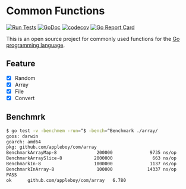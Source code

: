 # Common Functions

[![Run Tests](https://github.com/appleboy/com/actions/workflows/go.yml/badge.svg)](https://github.com/appleboy/com/actions/workflows/go.yml)
[![GoDoc](https://godoc.org/github.com/appleboy/com?status.svg)](https://godoc.org/github.com/appleboy/com)
[![codecov](https://codecov.io/gh/appleboy/com/branch/master/graph/badge.svg)](https://codecov.io/gh/appleboy/com)
[![Go Report Card](https://goreportcard.com/badge/github.com/appleboy/com)](https://goreportcard.com/report/github.com/appleboy/com)

This is an open source project for commonly used functions for the [Go programming language](https://golang.org/).

## Feature

* [x] Random
* [x] Array
* [x] File
* [x] Convert

## Benchmrk

```sh
$ go test -v -benchmem -run=^$ -bench=^Benchmark ./array/
goos: darwin
goarch: amd64
pkg: github.com/appleboy/com/array
BenchmarkArrayMap-8               200000              9735 ns/op            5654 B/op          9 allocs/op
BenchmarkArraySlice-8            2000000               663 ns/op               0 B/op          0 allocs/op
BenchmarkIn-8                    1000000              1137 ns/op            1792 B/op          1 allocs/op
BenchmarkInArray-8                100000             14337 ns/op            1632 B/op        101 allocs/op
PASS
ok      github.com/appleboy/com/array   6.780
```
